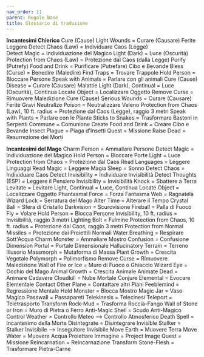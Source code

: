 ```yaml
---
nav_order: 11
parent: Regole Base
title: Glossario di traduzione
---
```


**Incantesimi Chierico**
Cure (Cause) Light Wounds = Curare (Causare) Ferite Leggere 
Detect Chaos (Law) = Individuare Caos (Legge)  
Detect Magic = Individuazione del Magico
Light (Dark) = Luce (Oscurità)
Protection from Chaos (Law) = Protezione dal Caos (dalla Legge)
Purify (Putrefy) Food and Drink = Purificare (Putrefare) Cibo e Bevande
Bless (Curse) = Benedire (Maledire)
Find Traps = Trovare Trappole
Hold Person = Bloccare Persone
Speak with Animals = Parlare con gli animali 
Cure (Cause) Disease = Curare (Causare) Malattie 
Light (Dark), Continual = Luce (Oscurità), Continua
Locate Object = Localizzare Oggetto
Remove Curse = Rimuovere Maledizione
Cure (Cause) Serious Wounds = Curare (Causare) Ferite Gravi
Neutralize Poison = Neutralizzare Veleno
Protection from Chaos (Law), 10 ft. radius = Protezione dal Caos (Legge), raggio 3 metri
Speak with Plants = Parlare con le Piante 
Sticks to Snakes = Trasformare Bastoni in Serpenti
Commune = Comunione
Create Food and Drink = Creare Cibo e Bevande
Insect Plague = Piaga d'Insetti
Quest = Missione
Raise Dead = Resurrezione dei Morti

**Incantesimi del Mago**
Charm Person = Ammaliare Persone
Detect Magic = Individuazione del Magico
Hold Person = Bloccare Porte
Light = Luce
Protection from Chaos = Protezione dal Caos
Read Languages = Leggere Linguaggi
Read Magic = Leggere Magia
Sleep = Sonno
Detect Chaos = Individuare Caos 
Detect Invisibility = Individuare Invisibilità
Detect Thoughts (ESP) = Leggere il Pensiero
Invisibility = Invisibilità
Knock = Sbattere a Terra
Levitate = Levitare
Light, Continual = Luce, Continua
Locate Object = Localizzare Oggetto
Phantasmal Force = Forza Fantasma
Web = Ragnatela
Wizard Lock = Serratura del Mago
Alter Time = Alterare il Tempo
Crystal Ball = Sfera di Cristallo
Darkvision = Scurovisione
Fireball = Palla di Fuoco
Fly = Volare
Hold Person = Blocca Persone
Invisibility, 10 ft. radius = Invisibilità, raggio 3 metri
Lighting Bolt = Fulmine
Protection from Chaos, 10 ft. radius = Protezione dal Caos, raggio 3 metri
Protection from Normal Missiles = Protezione dai Proiettili Normali
Water Breathing = Respirare Sott'Acqua
Charm Monster = Ammaliare Mostro
Confusion = Confusione
Dimension Portal = Portale Dimensionale
Hallucinatory Terrain = Terreno Illusorio
Massmorph = Mutaforma di Massa
Plant Growth = Crescita Vegetale
Polymorph = Polimorfismo
Remove Curse = Rimuovere Maledizione
Wall of Fire or Ice = Muro di Fuoco o Ghiaccio
Wizard Eye = Occhio del Mago
Animal Growth = Crescita Animale
Animate Dead = Animare Cadavere 
Cloudkill = Nube Mortale
Conjure Elemental = Evocare Elementale
Contact Other Plane = Contattare altri Piani
Feeblemind = Regressione Mentale
Hold Monster = Blocca Mostro
Magic Jar = Vaso Magico
Passwall = Passapareti
Telekinesis = Telecinesi
Teleport = Teletrasporto
Transform Rock-Mud = Trasforma Roccia-Fango
Wall of Stone or Iron = Muro di Pietra o Ferro
Anti-Magic Shell = Scudo Anti-Magico
Control Weather = Controllo Meteo --> Controllo Atmosferico
Death Spell = Incantesimo della Morte
Disintegrate = Disintegrare
Invisible Stalker = Stalker Invisibile --> Inseguitore Invisibile
Move Earth = Muovere Terra
Move Water = Muovere Acqua 
Proiettare Immagine = Project Image
Quest = Missione
Reincarnation = Reincarnazione
Transform Stone-Flesh = Trasformare Pietra-Carne
